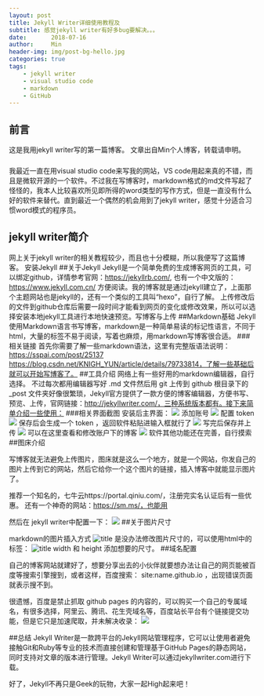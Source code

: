 ```yaml
---
layout: post
title: Jekyll Writer详细使用教程及
subtitle: 感觉jekyll writer有好多bug要解决。。。
date:       2018-07-16
author:     Min
header-img: img/post-bg-hello.jpg
categories: true
tags:
    - jekyll writer
    - visual studio code
    - markdown
    - GitHub
---
```




## 前言
这是我用jekyll writer写的第一篇博客。
文章出自Min个人博客，转载请申明。


###
我最近一直在用visual studio code来写我的网站，VS code用起来真的不错，而且是微软开源的一个软件。不过我在写博客时，markdown格式的md文件写起了怪怪的，我本人比较喜欢所见即所得的word类型的写作方式，但是一直没有什么好的软件来替代。直到最近一个偶然的机会用到了jekyll writer，感觉十分适合习惯word模式的程序员。

## jekyll writer简介
    
网上关于jekyll writer的相关教程较少，而且也十分模糊，所以我便写了这篇博客。
安装Jekyll
##关于Jekyll
Jekyll是一个简单免费的生成博客网页的工具，可以绑定github，详情参考官网：https://jekyllrb.com/, 也有一个中文版的：https://www.jekyll.com.cn/ 方便阅读。我的博客就是通过jekyll建立了，上面那个主题网站也是jekyll的，还有一个类似的工具叫“hexo”，自行了解。
上传修改后的文件到github仓库后需要一段时间才能看到网页的变化或修改效果，所以可以选择安装本地jekyll工具进行本地快速预览。写博客与上传
##Markdown基础
Jekyll使用Markdown语言书写博客，markdown是一种简单易读的标记性语言，不同于 html，大量的标签不易于阅读，写着也麻烦，用markdown写博客很合适。
###相关链接
首先你需要了解一些markdown语法，这里有完整版语法说明：
    https://sspai.com/post/25137
    https://blog.csdn.net/KNIGH_YUN/article/details/79733814，了解一些基础后就可以开始写博客了。
##工具介绍
网络上有一些好用的markdown编辑器，自行选择。 
不过每次都用编辑器写好 .md 文件然后用 git 上传到 github 根目录下的 _post 文件夹好像很繁琐，Jekyll官方提供了一款方便的博客编辑器，方便书写、预览、上传，官网链接：http://jekyllwriter.com/，三种系统版本都有。接下来简单介绍一些使用：
###相关界面截图
    安装后主界面：
    ![](https://img-blog.csdn.net/20180401093410604?watermark/2/text/aHR0cHM6Ly9ibG9nLmNzZG4ubmV0L0tOSUdIX1lVTg==/font/5a6L5L2T/fontsize/400/fill/I0JBQkFCMA==/dissolve/70)
    添加账号
    ![](https://img-blog.csdn.net/20180401093825352?watermark/2/text/aHR0cHM6Ly9ibG9nLmNzZG4ubmV0L0tOSUdIX1lVTg==/font/5a6L5L2T/fontsize/400/fill/I0JBQkFCMA==/dissolve/70)
    配置 token
    ![](https://img-blog.csdn.net/20180401094705731?watermark/2/text/aHR0cHM6Ly9ibG9nLmNzZG4ubmV0L0tOSUdIX1lVTg==/font/5a6L5L2T/fontsize/400/fill/I0JBQkFCMA==/dissolve/70)
    保存后会生成一个 token ，返回软件粘贴进输入框就行了
    ![](https://img-blog.csdn.net/20180401094911796?watermark/2/text/aHR0cHM6Ly9ibG9nLmNzZG4ubmV0L0tOSUdIX1lVTg==/font/5a6L5L2T/fontsize/400/fill/I0JBQkFCMA==/dissolve/70)
    写完后保存并上传
    ![](https://img-blog.csdn.net/20180401094200638?watermark/2/text/aHR0cHM6Ly9ibG9nLmNzZG4ubmV0L0tOSUdIX1lVTg==/font/5a6L5L2T/fontsize/400/fill/I0JBQkFCMA==/dissolve/70)
    可以在这里查看和修改账户下的博客
    ![](https://img-blog.csdn.net/2018040109525674?watermark/2/text/aHR0cHM6Ly9ibG9nLmNzZG4ubmV0L0tOSUdIX1lVTg==/font/5a6L5L2T/fontsize/400/fill/I0JBQkFCMA==/dissolve/70)
    软件其他功能还在完善，自行摸索
##图床介绍

写博客就无法避免上传图片，图床就是这么一个地方，就是一个网站，你发自己的图片上传到它的网站，然后它给你一个这个图片的链接，插入博客中就能显示图片了。

推荐一个知名的，七牛云https://portal.qiniu.com/，注册完实名认证后有一些优惠。 
还有一个神奇的网站：https://sm.ms/，也能用

然后在 jekyll writer中配置一下： 
    ![](https://img-blog.csdn.net/20180401100517435?watermark/2/text/aHR0cHM6Ly9ibG9nLmNzZG4ubmV0L0tOSUdIX1lVTg==/font/5a6L5L2T/fontsize/400/fill/I0JBQkFCMA==/dissolve/70)
##关于图片尺寸

markdown的图片插入方式 ![title](http://xxx.com/xxx.png/) 是没办法修改图片尺寸的，可以使用html中的 <img>标签： 
    <img src="http://xxx.com/xxx.png/" alt="title" width=XXpx height=XXpx> 
    width 和 height 添加想要的尺寸。
##域名配置

自己的博客网站就建好了，想要分享出去的小伙伴就要想办法让自己的网页能被百度等搜索引擎搜到，或者这样，百度搜索： site:name.github.io ，出现错误页面就表示搜不到。

很遗憾，百度是禁止抓取 github pages 的内容的，可以购买一个自己的专属域名，有很多选择，阿里云、腾讯、花生壳域名等，百度站长平台有个链接提交功能，但是它只是加速爬取，并未解决收录：
    ![](https://img-blog.csdn.net/20180401103839442?watermark/2/text/aHR0cHM6Ly9ibG9nLmNzZG4ubmV0L0tOSUdIX1lVTg==/font/5a6L5L2T/fontsize/400/fill/I0JBQkFCMA==/dissolve/70)

##总结
Jekyll Writer是一款跨平台的Jekyll网站管理程序，它可以让使用者避免接触Git和Ruby等专业的技术而直接创建和管理基于GitHub Pages的静态网站，同时支持对文章的版本进行管理。Jekyll Writer可以通过jekyllwriter.com进行下载。

好了，Jekyll不再只是Geek的玩物，大家一起High起来吧！